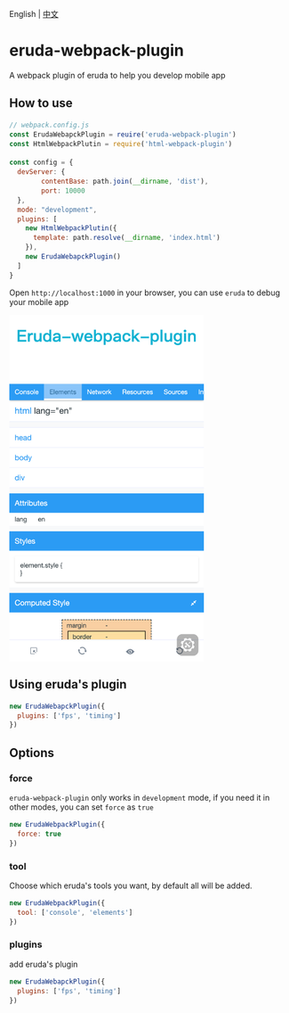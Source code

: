English | [中文](./README_CN.md)

# eruda-webpack-plugin
A webpack plugin of eruda to help you develop mobile app


## How to use

```js
// webpack.config.js
const ErudaWebapckPlugin = reuire('eruda-webpack-plugin')
const HtmlWebpackPlutin = require('html-webpack-plugin')

const config = {
  devServer: {
        contentBase: path.join(__dirname, 'dist'),
        port: 10000
  },
  mode: "development",
  plugins: [
    new HtmlWebpackPlutin({
      template: path.resolve(__dirname, 'index.html')
    }),
    new ErudaWebapckPlugin()
  ]
}
```

Open `http://localhost:1000` in your browser, you can use `eruda` to debug your mobile app

<img  width="350" align="center" src="./screenshot.png" />

## Using eruda's plugin

```js
new ErudaWebapckPlugin({
  plugins: ['fps', 'timing']
})
```

## Options

### force

`eruda-webpack-plugin` only works in `development` mode, if you need it in other modes, you can set `force` as `true`

```js
new ErudaWebpackPlugin({
  force: true
})
```

### tool

Choose which eruda's tools you want, by default all will be added.

```js
new ErudaWebpackPlugin({
  tool: ['console', 'elements']
})
```

### plugins

add eruda's plugin

```js
new ErudaWebapckPlugin({
  plugins: ['fps', 'timing']
})
```
